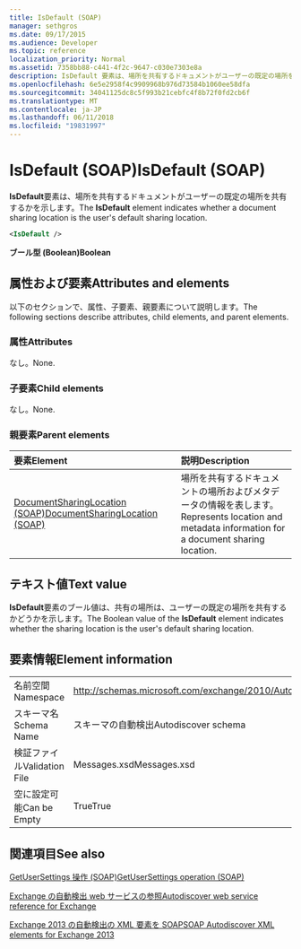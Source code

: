 ```yaml
---
title: IsDefault (SOAP)
manager: sethgros
ms.date: 09/17/2015
ms.audience: Developer
ms.topic: reference
localization_priority: Normal
ms.assetid: 7358bb88-c441-4f2c-9647-c030e7303e8a
description: IsDefault 要素は、場所を共有するドキュメントがユーザーの既定の場所を共有するかを示します。
ms.openlocfilehash: 6e5e2958f4c9909968b976d73584b1060ee58dfa
ms.sourcegitcommit: 34041125dc8c5f993b21cebfc4f8b72f0fd2cb6f
ms.translationtype: MT
ms.contentlocale: ja-JP
ms.lasthandoff: 06/11/2018
ms.locfileid: "19831997"
---
```

# <a name="isdefault-soap"></a><span data-ttu-id="758c4-103">IsDefault (SOAP)</span><span class="sxs-lookup"><span data-stu-id="758c4-103">IsDefault (SOAP)</span></span>

<span data-ttu-id="758c4-104">**IsDefault**要素は、場所を共有するドキュメントがユーザーの既定の場所を共有するかを示します。</span><span class="sxs-lookup"><span data-stu-id="758c4-104">The **IsDefault** element indicates whether a document sharing location is the user's default sharing location.</span></span> 
  
```XML
<IsDefault /> 
```

 <span data-ttu-id="758c4-105">**ブール型 (Boolean)**</span><span class="sxs-lookup"><span data-stu-id="758c4-105">**Boolean**</span></span>
## <a name="attributes-and-elements"></a><span data-ttu-id="758c4-106">属性および要素</span><span class="sxs-lookup"><span data-stu-id="758c4-106">Attributes and elements</span></span>

<span data-ttu-id="758c4-107">以下のセクションで、属性、子要素、親要素について説明します。</span><span class="sxs-lookup"><span data-stu-id="758c4-107">The following sections describe attributes, child elements, and parent elements.</span></span>
  
### <a name="attributes"></a><span data-ttu-id="758c4-108">属性</span><span class="sxs-lookup"><span data-stu-id="758c4-108">Attributes</span></span>

<span data-ttu-id="758c4-109">なし。</span><span class="sxs-lookup"><span data-stu-id="758c4-109">None.</span></span>
  
### <a name="child-elements"></a><span data-ttu-id="758c4-110">子要素</span><span class="sxs-lookup"><span data-stu-id="758c4-110">Child elements</span></span>

<span data-ttu-id="758c4-111">なし。</span><span class="sxs-lookup"><span data-stu-id="758c4-111">None.</span></span>
  
### <a name="parent-elements"></a><span data-ttu-id="758c4-112">親要素</span><span class="sxs-lookup"><span data-stu-id="758c4-112">Parent elements</span></span>

|<span data-ttu-id="758c4-113">**要素**</span><span class="sxs-lookup"><span data-stu-id="758c4-113">**Element**</span></span>|<span data-ttu-id="758c4-114">**説明**</span><span class="sxs-lookup"><span data-stu-id="758c4-114">**Description**</span></span>|
|:-----|:-----|
|[<span data-ttu-id="758c4-115">DocumentSharingLocation (SOAP)</span><span class="sxs-lookup"><span data-stu-id="758c4-115">DocumentSharingLocation (SOAP)</span></span>](documentsharinglocation-soap.md) <br/> |<span data-ttu-id="758c4-116">場所を共有するドキュメントの場所およびメタデータの情報を表します。</span><span class="sxs-lookup"><span data-stu-id="758c4-116">Represents location and metadata information for a document sharing location.</span></span>  <br/> |
   
## <a name="text-value"></a><span data-ttu-id="758c4-117">テキスト値</span><span class="sxs-lookup"><span data-stu-id="758c4-117">Text value</span></span>

<span data-ttu-id="758c4-118">**IsDefault**要素のブール値は、共有の場所は、ユーザーの既定の場所を共有するかどうかを示します。</span><span class="sxs-lookup"><span data-stu-id="758c4-118">The Boolean value of the **IsDefault** element indicates whether the sharing location is the user's default sharing location.</span></span> 
  
## <a name="element-information"></a><span data-ttu-id="758c4-119">要素情報</span><span class="sxs-lookup"><span data-stu-id="758c4-119">Element information</span></span>

|||
|:-----|:-----|
|<span data-ttu-id="758c4-120">名前空間</span><span class="sxs-lookup"><span data-stu-id="758c4-120">Namespace</span></span>  <br/> |http://schemas.microsoft.com/exchange/2010/Autodiscover  <br/> |
|<span data-ttu-id="758c4-121">スキーマ名</span><span class="sxs-lookup"><span data-stu-id="758c4-121">Schema Name</span></span>  <br/> |<span data-ttu-id="758c4-122">スキーマの自動検出</span><span class="sxs-lookup"><span data-stu-id="758c4-122">Autodiscover schema</span></span>  <br/> |
|<span data-ttu-id="758c4-123">検証ファイル</span><span class="sxs-lookup"><span data-stu-id="758c4-123">Validation File</span></span>  <br/> |<span data-ttu-id="758c4-124">Messages.xsd</span><span class="sxs-lookup"><span data-stu-id="758c4-124">Messages.xsd</span></span>  <br/> |
|<span data-ttu-id="758c4-125">空に設定可能</span><span class="sxs-lookup"><span data-stu-id="758c4-125">Can be Empty</span></span>  <br/> |<span data-ttu-id="758c4-126">True</span><span class="sxs-lookup"><span data-stu-id="758c4-126">True</span></span>  <br/> |
   
## <a name="see-also"></a><span data-ttu-id="758c4-127">関連項目</span><span class="sxs-lookup"><span data-stu-id="758c4-127">See also</span></span>



[<span data-ttu-id="758c4-128">GetUserSettings 操作 (SOAP)</span><span class="sxs-lookup"><span data-stu-id="758c4-128">GetUserSettings operation (SOAP)</span></span>](getusersettings-operation-soap.md)


[<span data-ttu-id="758c4-129">Exchange の自動検出 web サービスの参照</span><span class="sxs-lookup"><span data-stu-id="758c4-129">Autodiscover web service reference for Exchange</span></span>](autodiscover-web-service-reference-for-exchange.md)
  
[<span data-ttu-id="758c4-130">Exchange 2013 の自動検出の XML 要素を SOAP</span><span class="sxs-lookup"><span data-stu-id="758c4-130">SOAP Autodiscover XML elements for Exchange 2013</span></span>](soap-autodiscover-xml-elements-for-exchange-2013.md)

